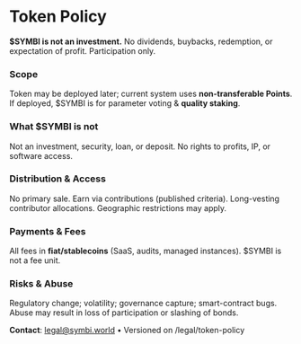 # Token Policy
**$SYMBI is not an investment.** No dividends, buybacks, redemption, or expectation of profit. Participation only.

### Scope
Token may be deployed later; current system uses **non-transferable Points**. If deployed, $SYMBI is for parameter voting & **quality staking**.

### What $SYMBI is not
Not an investment, security, loan, or deposit. No rights to profits, IP, or software access.

### Distribution & Access
No primary sale. Earn via contributions (published criteria). Long-vesting contributor allocations. Geographic restrictions may apply.

### Payments & Fees
All fees in **fiat/stablecoins** (SaaS, audits, managed instances). $SYMBI is not a fee unit.

### Risks & Abuse
Regulatory change; volatility; governance capture; smart-contract bugs. Abuse may result in loss of participation or slashing of bonds.

**Contact**: legal@symbi.world • Versioned on /legal/token-policy
